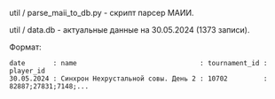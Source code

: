 util / parse_maii_to_db.py - скрипт парсер МАИИ.

util / data.db - актуальные данные на 30.05.2024 (1373 записи).

Формат:
```
date       : name                               : tournament_id : player_id
30.05.2024 : Синхрон Нехрустальной совы. День 2 : 10702         : 82887;27831;7148;...
```
